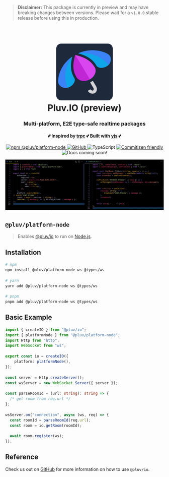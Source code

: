 > **Disclaimer:**
> This package is currently in preview and may have breaking changes between versions. Please wait for a `v1.0.0` stable release before using this in production.

<h1 align="center">
  <br />
  <img src="https://github.com/pluv-io/pluv/blob/master/assets/pluv-icon-192x192.png?raw=true" alt="Pluv.IO" width="180" style="border-radius:16px" />
  <br />
  Pluv.IO (preview)
  <br />
</h1>

<h3 align="center">Multi-platform, E2E type-safe realtime packages</h3>
<h4 align="center">💕 Inspired by <a href="https://trpc.io">trpc</a> 💕 Built with <a href="https://docs.yjs.dev/">yjs</a> 💕</h4>

<p align="center">
  <a href="https://www.npmjs.com/package/@pluv/platform-node">
    <img src="https://img.shields.io/npm/v/@pluv/platform-node" alt="npm @pluv/platform-node" />
  </a>
  <a href="https://github.com/pluv-io/pluv/blob/master/LICENSE">
    <img alt="GitHub" src="https://img.shields.io/github/license/pluv-io/pluv" alt="License MIT" />
  </a>
  <img src="https://badgen.net/badge/-/TypeScript?icon=typescript&label&labelColor=blue&color=555555" alt="TypeScript" />
  <a href="https://commitizen.github.io/cz-cli/">
    <img src="https://img.shields.io/badge/commitizen-friendly-brightgreen.svg" alt="Commitizen friendly" />
  </a>
  <img src="https://img.shields.io/badge/docs-coming%20soon!-blue" alt="Docs coming soon!" />
</p>

<p align="center">
  <img src="https://github.com/pluv-io/pluv/blob/master/assets/demo-events.gif?raw=true" alt="Demo" />
</p>

## `@pluv/platform-node`

> Enables [@pluv/io](https://www.npmjs.com/package/@pluv/io) to run on [Node.js](https://nodejs.org/).

## Installation

```bash
# npm
npm install @pluv/platform-node ws @types/ws

# yarn
yarn add @pluv/platform-node ws @types/ws

# pnpm
pnpm add @pluv/platform-node ws @types/ws
```

## Basic Example

```ts
import { createIO } from "@pluv/io";
import { platformNode } from "@pluv/platform-node";
import Http from "http";
import WebSocket from "ws";

export const io = createIO({
    platform: platformNode(),
});

const server = Http.createServer();
const wsServer = new WebSocket.Server({ server });

const parseRoomId = (url: string): string => {
  /* get room from req.url */
};

wsServer.on("connection", async (ws, req) => {
  const roomId = parseRoomId(req.url);
  const room = io.getRoom(roomId);

  await room.register(ws);
});
```

## Reference

Check us out on [GitHub](https://github.com/pluv-io/pluv) for more information on how to use `@pluv/io`.
